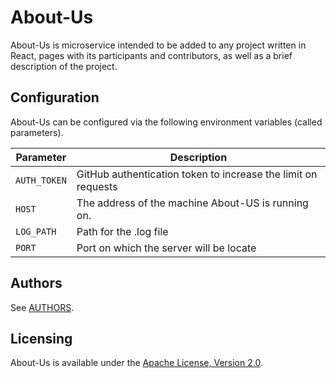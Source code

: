 # About-Us

About-Us is microservice intended to be added to any project written in React, pages with its participants and contributors, as well as a brief description of the project.

## Configuration

About-Us can be configured via the following environment variables (called parameters).

| Parameter        | Description |
|------------------|-------------|
| `AUTH_TOKEN`     | GitHub authentication token to increase the limit on requests |
| `HOST`           | The address of the machine About-US is running on. |
| `LOG_PATH`       | Path for the .log file |
| `PORT`           | Port on which the server will be locate |
## Authors

See [AUTHORS](AUTHORS.md).

## Licensing

About-Us is available under the [Apache License, Version 2.0](LICENSE).
